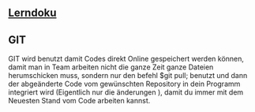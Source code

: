 <ins>Lerndoku
---
GIT
---
GIT wird benutzt damit Codes direkt Online gespeichert werden können,
damit man in Team arbeiten nicht die ganze Zeit ganze Dateien herumschicken muss,
sondern nur den befehl
$git pull; benutzt und dann der abgeänderte Code vom gewünschten Repository in dein Programm integriert wird
(Eigentlich nur die änderungen ), damit du immer mit dem Neuesten Stand vom Code arbeiten kannst.